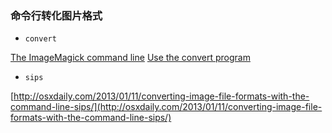 
### 命令行转化图片格式

* `convert`

[The ImageMagick command line](http://www.imagemagick.org/script/command-line-processing.php)
[Use the convert program](http://www.imagemagick.org/script/convert.php)

* `sips`

[http://osxdaily.com/2013/01/11/converting-image-file-formats-with-the-command-line-sips/](http://osxdaily.com/2013/01/11/converting-image-file-formats-with-the-command-line-sips/)
